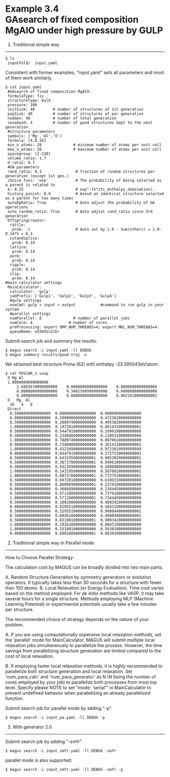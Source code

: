 Example 3.4  
GAsearch of fixed composition MgAlO under high pressure by GULP  
=====================================================  
1. Traditional simple way
-----------------------------------------------------
```shell
$ ls
 inputFold/  input.yaml
```  
Consistent with former examples, "input.yaml" sets all parameters and most of them work similarly.  
```shell  
$ cat input.yaml  
 #GAsearch of fixed composition MgAlO.
 formulaType: fix        
 structureType: bulk
 pressure: 100
 initSize: 40        # number of structures of 1st generation
 popSize: 40         # number of structures of per generation
 numGen: 40          # number of total generation
 saveGood: 4         # number of good structures kept to the next generation
 #structure parameters
 symbols: ['Mg','Al','O']
 formula: [4,8,16]         
 min_n_atoms: 28              # minimum number of atoms per unit cell
 max_n_atoms: 28              # maximum number of atoms per unit cell
 spacegroup: [2-230] 
 volume_ratio: 1.7
 d_ratio: 0.7
 #GA parameters
 rand_ratio: 0.3               # fraction of random structures per generation (except 1st gen.)
 choice_func: 'exp'            # The probability of being selected as a parent is related to 
 k: 0.25                       # exp^-(k*its_enthalpy_domination).            
 history_punish: 0.9           # Avoid an identical structure selected as a parent for too many times
 autoOpRatio: True             # Auto adjust the probability of GA operations
 auto_random_ratio: True       # Auto adjust rand_ratio since 3rd generation
 OffspringCreator:
  rattle:
   prob: -1                    # Auto set by 1.0 - Sum(others) = 1.0-0.14*5 = 0.3
  cutandsplice:
   prob: 0.14
  lattice:
   prob: 0.14
  perm:
   prob: 0.14
  ripple:
   prob: 0.14
  slip:
   prob: 0.14
#main calculator settings
 MainCalculator:
  calculator: 'gulp'
  jobPrefix: ['Gulp1', 'Gulp2', 'Gulp3', 'Gulp4']
  #gulp settings
  exeCmd: gulp < input > output           #command to run gulp in your system
  #parallel settings
  numParallel: 8              # number of parallel jobs
  numCore: 4                # number of cores
  preProcessing: export OMP_NUM_THREADS=4; export MKL_NUM_THREADS=4    
  queueName: e52692v2ib! 
```  
Submit search job and summary the results:  
```shell
$ magus search -i input.yaml -ll DEBUG  
$ magus summary results/good.traj -s  
```
We obtained best structure Pnma (62) with enthalpy -23.395043eV/atom:
```shell
$ cat POSCAR_1.vasp  
 O Mg Al 
 1.0000000000000000
     2.6883670000000000    0.0000000000000000    0.0000000000000000
     0.0000000000000000    9.3461569999999998    0.0000000000000000
     0.0000000000000000    0.0000000000000000    8.0021810000000002
 O   Mg  Al 
  16   4   8
 Direct
  0.5000000000000000  0.0000000000000000  0.0000000000000000
  0.0000000000000000  0.5000000000000000  0.4723620000000000
  0.5000000000000000  0.2889740000000000  0.4053020000000000
  1.0000000000000000  0.1972810000000000  0.8614310000000001
  0.5000000000000000  0.5447910000000000  0.1996100000000000
  0.5000000000000000  0.2348880000000000  0.1109310000000000
  1.0000000000000000  0.7889740000000000  0.0670610000000000
  0.0000000000000000  0.7348880000000000  0.3614310000000001
  1.0000000000000000  0.4321690000000000  0.9723619999999999
  0.0000000000000000  0.0447910000000000  0.2727530000000001
  0.5000000000000000  0.6431950000000001  0.9053020000000001
  0.5000000000000000  0.3873780000000001  0.6996100000000000
  0.5000000000000000  0.9321690000000000  0.5000000000000000
  1.0000000000000000  0.1431950000000000  0.5670610000000001
  1.0000000000000000  0.8873780000000001  0.7727530000000001
  0.5000000000000000  0.6972810000000000  0.6109310000000000
  0.5000000000000000  0.8608890000000001  0.2379180000000000
  0.0000000000000000  0.3608890000000000  0.2344450000000000
  0.5000000000000000  0.0712800000000000  0.7379180000000000
  1.0000000000000000  0.5712800000000001  0.7344450000000000
  0.5000000000000000  0.1002680000000000  0.4093420000000000
  0.0000000000000000  0.8295510000000000  0.5643190000000000
  0.5000000000000000  0.3295510000000000  0.9080440000000001
  0.5000000000000000  0.6026180000000000  0.4080440000000001
  0.5000000000000000  0.8319010000000001  0.9093420000000000
  1.0000000000000000  0.1026180000000000  0.0643190000000000
  1.0000000000000000  0.3319010000000000  0.5630200000000000
  0.0000000000000000  0.6002680000000001  0.0630200000000000
```
2. Traditional simple way in Parallel mode 
-------------------------------------------------------------

How to Choose Parallel Strategy:

The calculation cost by MAGUS can be broadly divided into two main parts:

A. Random Structure Generation by symmetry generators or evolution operators. It typically takes less than 30 seconds for a structure with fewer than 100 atoms.
B. Local Relaxation (or Energy Evaluation). Time cost varies based on the method employed. For ab initio methods like VASP, it may take several hours for a single structure. Methods employing MLP (Machine Learning Potential) or experimental potentials usually take a few minutes per structure.

The recommended choice of strategy depends on the nature of your problem. 

A. If you are using computationally expensive local relaxation methods, set the 'parallel' mode for MainCalculator. MAGUS will submit multiple local relaxation jobs simultaneously to parallelize the process. However, the time savings from parallelizing structure generation are limited compared to the cost of local relaxation.

B. If employing faster local relaxation methods, it is highly recommended to parallelize both structure generation and local relaxation. Set 'num_para_calc' and 'num_para_generator' as N (N being the number of cores employed by your job) to parallelize both processes from most top level. Specify please NOTE to set "mode: 'serial'" in MainCalculator to prevent undefined behavior when parallelizing an already parallelized function.

Submit search job for parallel mode by adding "-p".
```shell
$ magus search -i input_pa.yaml -ll DEBUG -p
```

3. With generator 2.0
-------------------------------------------------------------
Submit search job by adding "-smfr".
```shell
$ magus search -i input_smfr.yaml -ll DEBUG -smfr
```
parallel mode is also supported:
```shell
$ magus search -i input_smfr.yaml -ll DEBUG -smfr -p
```